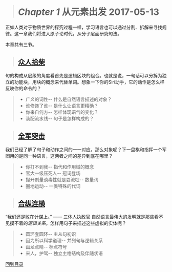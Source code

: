 ># *Chapter 1* 从元素出发            2017-05-13

正如人类对于物质世界的探究过程一样，学习语言也可以通过分割、拆解来寻找规律。这一章我们将进入原子论时代，从分子层面研究句法。

本章共有三节。

>## [众人拾柴](2017-05-13-1.md)
句的构成从层级的角度看首先是逻辑区块的组合。也就是说，一句话可以分拆为独立的功能块，用块的概念来代替单词。想象一下你的Siri助手，它的动作是怎么样反映你的命令的？
>
> * 广义的词性--
什么是自然语言描述的对象？
> * 谁修饰了谁--
是什么让语言更精确？
> * 你来自何方--
怎样体现语气的变化？
> * 装配流水线--
句子是怎样构成的？

>## [全军突击](2017-05-13-2.md)
我们已经了解了句子和动作之间的一一对应，那么对象呢？下一盘棋和指挥一个军团用的是同一种语言，这两者之间的差异到底在哪里？
>
> * 你打不到我--
指代和作用域的概念
> * 官大一级压死人--
冠词登场
> * 抛开剂量谈毒性就是耍流氓--
数量词
> * 圈地运动--
一类特殊的代词


>## [合纵连横](2017-05-13-3.md)
“我们还是败在计谋上。” —— 三体人执政官
自然语言最伟大的发明就是那些看不见摸不着的*逻辑关系*。怎样用句子来描述这些虚拟的实体呢？
>
> * 圆环套圆环--
主从句初识
> * 因为所以科学道理--
并列句与逻辑关系
> * 画龙点睛--
标点符号
> * 来人，护驾--
独立主格结构及伴随状语



[回到目录](https://github.com/Comac123/EN666/blob/master/README.md)

